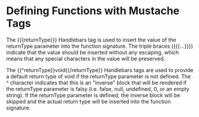 # Defining Functions with Mustache Tags

The {{{returnType}}} Handlebars tag is used to insert the value of the returnType parameter into the function signature. The triple braces ({{{...}}}) indicate that the value should be inserted without any escaping, which means that any special characters in the value will be preserved.

The {{^returnType}}void{{/returnType}} Handlebars tags are used to provide a default return type of void if the returnType parameter is not defined. The ^ character indicates that this is an "inverse" block that will be rendered if the returnType parameter is falsy (i.e. false, null, undefined, 0, or an empty string). If the returnType parameter is defined, the inverse block will be skipped and the actual return type will be inserted into the function signature.